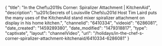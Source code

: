 {
    "title": "In the Chef\u2019s Corner: Spiralizer Attachment | KitchenAid",
    "description": "\u201cSecrets of Louisville Chefs\u201d Host Tim Laird puts the many uses of the KitchenAid stand mixer spiralizer attachment on display in his home kitchen.",
    "channelid": "6410334",
    "videoid": "6286081",
    "date_created": "1459289380",
    "date_modified": "1479318817",
    "type": "captivate",
    "layout": "channelVideo",
    "url": "\/holidays\/in-the-chef-s-corner-spiralizer-attachment-kitchenaid\/6410334-6286081"
}